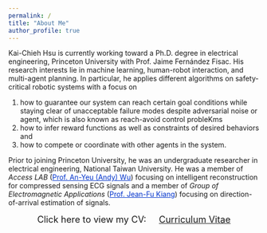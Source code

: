 ```yaml
---
permalink: /
title: "About Me"
author_profile: true
---
```


Kai-Chieh Hsu is currently working toward a Ph.D. degree in electrical engineering, Princeton University with <span>Prof. Jaime Fernández Fisac</span>.
His research interests lie in machine learning, human-robot interaction, and multi-agent planning.
In particular, he applies different algorithms on safety-critical robotic systems with a focus on

1. how to guarantee our system can reach certain goal conditions while staying clear of unacceptable failure modes despite adversarial noise or agent, which is also known as reach-avoid control probleKms
2. how to infer reward functions as well as constraints of desired behaviors and
3. how to compete or coordinate with other agents in the system.

Prior to joining Princeton University, he was an undergraduate researcher in electrical engineering, National Taiwan University.
He was a member of *Access LAB* (<a href="http://access.ee.ntu.edu.tw/" style="color: rgb(0,51,204)">Prof. An-Yeu (Andy) Wu</a>) focusing on intelligent reconstruction for compressed sensing ECG signals and a member of *Group of Electromagnetic Applications* (<a href="http://cc.ee.ntu.edu.tw/~jfkiang/" style="color: rgb(0,51,204)">Prof. Jean-Fu Kiang</a>) focusing on direction-of-arrival estimation of signals.

<center>
	<span style="font-size: 130%;">
		Click here to view my CV: &nbsp;&nbsp;&nbsp;
	</span> 
	<a href="/files/CV.pdf" target="_blank" class="btn btn-info">
		<span style="font-size: 130%;">
			Curriculum Vitae
		</span>
	</a>
</center>